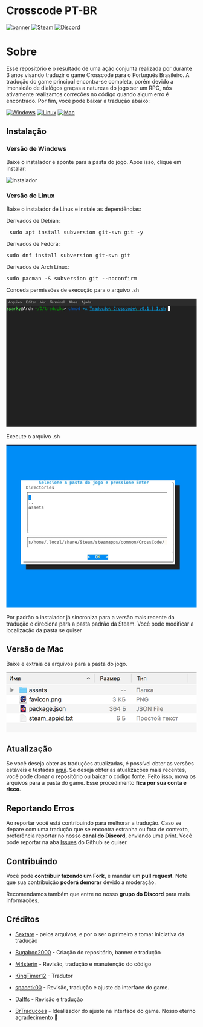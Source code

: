 # Crosscode PT-BR
![banner](banner.png)
[![Steam](https://img.shields.io/static/v1?label=Steam&message=page&color=blue&logo=steam&style=flat-square)](https://store.steampowered.com/app/368340/CrossCode/) [![Discord](https://img.shields.io/discord/820853804572344381?style=flat-square&label=Discord&color=darkblue&logo=discord&style=flat-square)](https://discord.gg/dqWYEM8UJY)
# Sobre 

 Esse repositório é o resultado de uma ação conjunta realizada por durante 3 anos visando traduzir o game Crosscode para o Português Brasileiro. A tradução do game principal encontra-se completa, porém devido a imensidão de dialógos graças a natureza do jogo ser um RPG, nós ativamente realizamos correções no código quando algum erro é encontrado. Por fim, você pode baixar a tradução abaixo:

[![Windows](https://img.shields.io/static/v1?label=Windows&message=version&color=blue&logo=windows&style=flat-square)](https://github.com/Bugaboo2000/Crosscode-Traducao/releases/download/1.0.0.0/Traducao_Crosscode_v1.0.0.0.exe) [![Linux](https://img.shields.io/static/v1?label=Linux&message=version&color=yellow&logo=linux&style=flat-square)](https://github.com/Bugaboo2000/Crosscode-Traducao/releases/download/1.0.0.0/Traducao_Crosscode_v1.0.0.0.linux.sh) [![Mac](https://img.shields.io/static/v1?label=MacOS&message=version&color=lightgrey&logo=apple&style=flat-square)](https://github.com/Bugaboo2000/Crosscode-Traducao/archive/refs/tags/1.0.0.0.zip)

## Instalação

### Versão de Windows

Baixe o instalador e aponte para a pasta do jogo. Após isso, clique em instalar:

![Instalador](instalação.png)

### Versão de Linux

Baixe o instalador de Linux e instale as dependências:

Derivados de Debian:
<pre> sudo apt install subversion git-svn git -y</pre>

Derivados de Fedora:
<pre>sudo dnf install subversion git-svn git </pre>

Derivados de Arch Linux:

<pre>sudo pacman -S subversion git --noconfirm</pre>



Conceda permissões de execução para o arquivo .sh

![chmodx](chmod.png)

Execute o arquivo .sh 

![arquivosh](instalador_linux.jpg)

Por padrão o instalador já sincroniza para a versão mais recente da tradução e direciona para a pasta padrão da Steam. Você pode modificar a localização da pasta se quiser


## Versão de Mac

Baixe e extraia os arquivos para a pasta do jogo.

![mac](https://github.com/CCDirectLink/crosscode-ru/raw/master/docs/media/screenshots/game-directory-contents_macos.ru_RU.png)

## Atualização

Se você deseja obter as traduções atualizadas, é possível obter as versões estáveis e testadas [aqui](https://github.com/Bugaboo2000/Crosscode-Traducao/releases). Se deseja obter as atualizações mais recentes, você pode clonar o repositório ou baixar o código fonte. Feito isso, mova os arquivos para a pasta do game. Esse procedimento **fica por sua conta e risco**.

## Reportando Erros

Ao reportar você está contribuindo para melhorar a tradução. Caso se depare com uma tradução que se encontra estranha ou fora de contexto, preferência reportar no nosso **canal do Discord**, enviando uma print. Você pode reportar na aba [Issues](https://github.com/Bugaboo2000/Crosscode-Traducao/issues) do Github se quiser.

## Contribuindo 

Você pode **contribuir fazendo um Fork**, e mandar um **pull request**. Note que sua contribuição **poderá demorar** devido a moderação.

Recomendamos também que entre no nosso **grupo do Discord** para mais informações.


## Créditos

* [Sextare](https://www.youtube.com/watch?v=kyqA59m2WDI) - pelos arquivos, e por o ser o primeiro a tomar iniciativa da tradução

* [Bugaboo2000](https://github.com/Bugaboo2000) - Criação do repositório, banner e tradução

* [M4sterin](https://github.com/m4sterin) - Revisão, tradução e manutenção do código

* [KingTimer12](https://github.com/KingTimer12) - Tradutor

* [spacetk00](https://github.com/spacetk00) -  Revisão, tradução e ajuste da interface do game.

* [Dalffs](https://github.com/Dalffs) -  Revisão e tradução

* [BrTraducoes](https://github.com/brtraducoes) -  Idealizador do ajuste na interface do game. Nosso eterno agradecimento 💓
